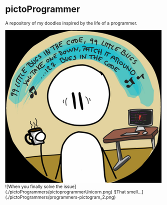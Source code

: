 # pictoProgrammer
A repository of my doodles inspired by the life of a programmer. 


<img src="./pictoProgrammers/F5xITAdW0AA6tMW.jpeg" width="500" height="auto" alt="When the going gets tough and you have 99 bugs int he code."/>
![When you finally solve the issue](./pictoProgrammers/pictoprogrammerUnicorn.png)
![That smell...](./pictoProgrammers/programmers-pictogram_2.png)
